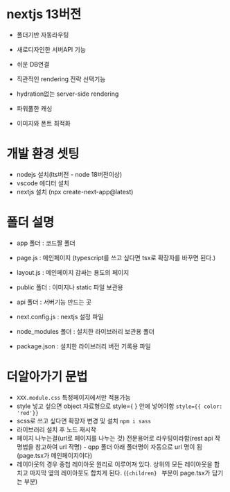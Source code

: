 # nextjs 13버전

- 폴더기반 자동라우팅

- 새로디자인한 서버API 기능

- 쉬운 DB연결

- 직관적인 rendering 전략 선택기능 

- hydration없는 server-side rendering

- 파워풀한 캐싱

- 이미지와 폰트 최적화


# 개발 환경 셋팅
- nodejs 설치(lts버전 - node 18버전이상)
- vscode 에디터 설치
- nextjs 설치 (npx create-next-app@latest)

# 폴더 설명
- app 폴더 : 코드짤 폴더 

- page.js : 메인페이지 (typescript를 쓰고 싶다면 tsx로 확장자를 바꾸면 된다.) 

- layout.js : 메인페이지 감싸는 용도의 페이지

- public 폴더 : 이미지나 static 파일 보관용 

- api 폴더 : 서버기능 만드는 곳 

- next.config.js : nextjs 설정 파일 

- node_modules 폴더 : 설치한 라이브러리 보관용 폴더 

- package.json : 설치한 라이브러리 버전 기록용 파일


# 더알아가기 문법
- ```XXX.module.css``` 특정페이지에서만 적용가능
- style 넣고 싶으면 object 자료형으로 style={ } 안에 넣어야함 ```style={{ color: 'red'}}```
- scss로 쓰고 싶다면 확장자 변경 및 설치 ```npm i sass``` 
- 라이브러리 설치 후 노드 재시작
- 페이지 나누는걸(url로 페이지를 나누는 것) 전문용어로 라우팅이라함(rest api 작명법을 참고하여 url 작명) - qpp 폴더 아래 폴더명이 자동으로 url 명이 됨(page.tsx가 메인페이지이다)
- 레이아웃의 경우 중첩 레이아웃 원리로 이루어져 있다. 상위의 모든 레이아웃을 합치고 마지막 옆의 레이아웃도 합치게 된다. (```{children} ``` 부분이 page.tsx가 담기는 부분)

